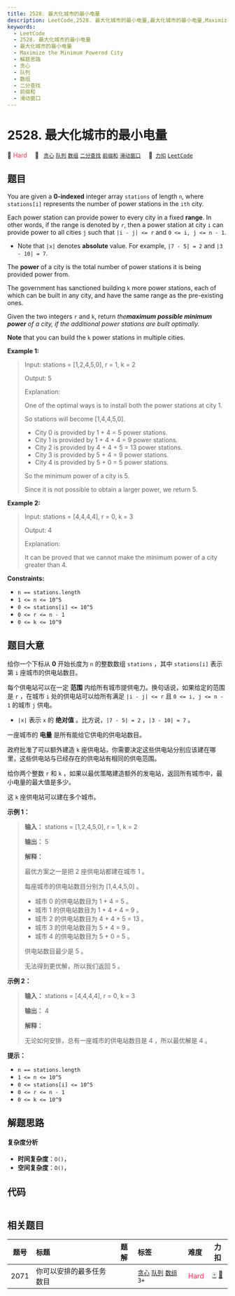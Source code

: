 ```yaml
---
title: 2528. 最大化城市的最小电量
description: LeetCode,2528. 最大化城市的最小电量,最大化城市的最小电量,Maximize the Minimum Powered City,解题思路,贪心,队列,数组,二分查找,前缀和,滑动窗口
keywords:
  - LeetCode
  - 2528. 最大化城市的最小电量
  - 最大化城市的最小电量
  - Maximize the Minimum Powered City
  - 解题思路
  - 贪心
  - 队列
  - 数组
  - 二分查找
  - 前缀和
  - 滑动窗口
---
```


# 2528. 最大化城市的最小电量

🔴 <font color=#ff334b>Hard</font>&emsp; 🔖&ensp; [`贪心`](/tag/greedy.md) [`队列`](/tag/queue.md) [`数组`](/tag/array.md) [`二分查找`](/tag/binary-search.md) [`前缀和`](/tag/prefix-sum.md) [`滑动窗口`](/tag/sliding-window.md)&emsp; 🔗&ensp;[`力扣`](https://leetcode.cn/problems/maximize-the-minimum-powered-city) [`LeetCode`](https://leetcode.com/problems/maximize-the-minimum-powered-city)

## 题目

You are given a **0-indexed** integer array `stations` of length `n`, where
`stations[i]` represents the number of power stations in the `ith` city.

Each power station can provide power to every city in a fixed **range**. In
other words, if the range is denoted by `r`, then a power station at city `i`
can provide power to all cities `j` such that `|i - j| <= r` and `0 <= i, j <=
n - 1`.

  * Note that `|x|` denotes **absolute** value. For example, `|7 - 5| = 2` and `|3 - 10| = 7`.

The **power** of a city is the total number of power stations it is being
provided power from.

The government has sanctioned building `k` more power stations, each of which
can be built in any city, and have the same range as the pre-existing ones.

Given the two integers `r` and `k`, return _the**maximum possible minimum
power** of a city, if the additional power stations are built optimally._

**Note** that you can build the `k` power stations in multiple cities.



**Example 1:**

> Input: stations = [1,2,4,5,0], r = 1, k = 2
> 
> Output: 5
> 
> Explanation: 
> 
> One of the optimal ways is to install both the power stations at city 1. 
> 
> So stations will become [1,4,4,5,0].
> - City 0 is provided by 1 + 4 = 5 power stations.
> - City 1 is provided by 1 + 4 + 4 = 9 power stations.
> - City 2 is provided by 4 + 4 + 5 = 13 power stations.
> - City 3 is provided by 5 + 4 = 9 power stations.
> - City 4 is provided by 5 + 0 = 5 power stations.
> 
> So the minimum power of a city is 5.
> 
> Since it is not possible to obtain a larger power, we return 5.

**Example 2:**

> Input: stations = [4,4,4,4], r = 0, k = 3
> 
> Output: 4
> 
> Explanation: 
> 
> It can be proved that we cannot make the minimum power of a city greater than 4.

**Constraints:**

  * `n == stations.length`
  * `1 <= n <= 10^5`
  * `0 <= stations[i] <= 10^5`
  * `0 <= r <= n - 1`
  * `0 <= k <= 10^9`


## 题目大意

给你一个下标从 **0**  开始长度为 `n` 的整数数组 `stations` ，其中 `stations[i]` 表示第 `i` 座城市的供电站数目。

每个供电站可以在一定 **范围**  内给所有城市提供电力。换句话说，如果给定的范围是 `r` ，在城市 `i` 处的供电站可以给所有满足 `|i - j|
<= r` 且 `0 <= i, j <= n - 1` 的城市 `j` 供电。

  * `|x|` 表示 `x` 的 **绝对值**  。比方说，`|7 - 5| = 2` ，`|3 - 10| = 7` 。

一座城市的 **电量**  是所有能给它供电的供电站数目。

政府批准了可以额外建造 `k` 座供电站，你需要决定这些供电站分别应该建在哪里，这些供电站与已经存在的供电站有相同的供电范围。

给你两个整数 `r` 和 `k` ，如果以最优策略建造额外的发电站，返回所有城市中，最小电量的最大值是多少。

这 `k` 座供电站可以建在多个城市。



**示例 1：**

> 
> 
> 
> 
> 
> **输入：** stations = [1,2,4,5,0], r = 1, k = 2
> 
> **输出：** 5
> 
> **解释：**
> 
> 最优方案之一是把 2 座供电站都建在城市 1 。
> 
> 每座城市的供电站数目分别为 [1,4,4,5,0] 。
> - 城市 0 的供电站数目为 1 + 4 = 5 。
> - 城市 1 的供电站数目为 1 + 4 + 4 = 9 。
> - 城市 2 的供电站数目为 4 + 4 + 5 = 13 。
> - 城市 3 的供电站数目为 5 + 4 = 9 。
> - 城市 4 的供电站数目为 5 + 0 = 5 。
> 
> 供电站数目最少是 5 。
> 
> 无法得到更优解，所以我们返回 5 。
> 
> 

**示例 2：**

> 
> 
> 
> 
> 
> **输入：** stations = [4,4,4,4], r = 0, k = 3
> 
> **输出：** 4
> 
> **解释：**
> 
> 无论如何安排，总有一座城市的供电站数目是 4 ，所以最优解是 4 。
> 
> 



**提示：**

  * `n == stations.length`
  * `1 <= n <= 10^5`
  * `0 <= stations[i] <= 10^5`
  * `0 <= r <= n - 1`
  * `0 <= k <= 10^9`


## 解题思路

#### 复杂度分析

- **时间复杂度**：`O()`，
- **空间复杂度**：`O()`，

## 代码

```javascript

```

## 相关题目

<!-- prettier-ignore -->
| 题号 | 标题 | 题解 | 标签 | 难度 | 力扣 |
| :------: | :------ | :------: | :------ | :------ | :------: |
| 2071 | 你可以安排的最多任务数目 |  |  [`贪心`](/tag/greedy.md) [`队列`](/tag/queue.md) [`数组`](/tag/array.md) `3+` | <font color=#ff334b>Hard</font> | [🀄️](https://leetcode.cn/problems/maximum-number-of-tasks-you-can-assign) [🔗](https://leetcode.com/problems/maximum-number-of-tasks-you-can-assign) |